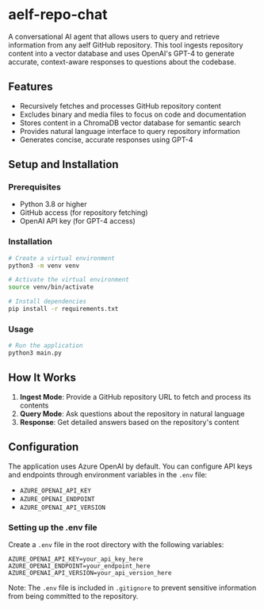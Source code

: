 # aelf-repo-chat

A conversational AI agent that allows users to query and retrieve information from any aelf GitHub repository. This tool ingests repository content into a vector database and uses OpenAI's GPT-4 to generate accurate, context-aware responses to questions about the codebase.

## Features

- Recursively fetches and processes GitHub repository content
- Excludes binary and media files to focus on code and documentation
- Stores content in a ChromaDB vector database for semantic search
- Provides natural language interface to query repository information
- Generates concise, accurate responses using GPT-4

## Setup and Installation

### Prerequisites

- Python 3.8 or higher
- GitHub access (for repository fetching)
- OpenAI API key (for GPT-4 access)

### Installation

```bash
# Create a virtual environment
python3 -m venv venv

# Activate the virtual environment
source venv/bin/activate

# Install dependencies
pip install -r requirements.txt
```

### Usage

```bash
# Run the application
python3 main.py
```

## How It Works

1. **Ingest Mode**: Provide a GitHub repository URL to fetch and process its contents
2. **Query Mode**: Ask questions about the repository in natural language
3. **Response**: Get detailed answers based on the repository's content

## Configuration

The application uses Azure OpenAI by default. You can configure API keys and endpoints through environment variables in the `.env` file:

- `AZURE_OPENAI_API_KEY`
- `AZURE_OPENAI_ENDPOINT`
- `AZURE_OPENAI_API_VERSION`

### Setting up the .env file

Create a `.env` file in the root directory with the following variables:

```
AZURE_OPENAI_API_KEY=your_api_key_here
AZURE_OPENAI_ENDPOINT=your_endpoint_here
AZURE_OPENAI_API_VERSION=your_api_version_here
```

Note: The `.env` file is included in `.gitignore` to prevent sensitive information from being committed to the repository.
